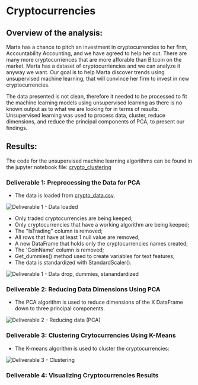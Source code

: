 # Cryptocurrencies

## Overview of the analysis:

Marta has a chance to pitch an investment in cryptocurrencies to her firm, Accountability Accounting, and we have agreed to help her out. There are many more cryptocurriences that are more afforable than Bitcoin on the market.
Marta has a dataset of cryptocurriencies and we can analyze it anyway we want. Our goal is to help Marta discover trends using unsupervised machine learning, that will convince her firm to invest in new cryptocurrencies.

The data presented is not clean, therefore it needed to be processed to fit the machine learning models using unsupervised learning as there is no known output as to what we are looking for in terms of results.
Unsupervised learning was used to process data, cluster, reduce dimensions, and reduce the principal components of PCA, to present our findings.

## Results:

The code for the unsupervised machine learning algorithms can be found in the jupyter notebook file: [crypto_clustering](https://github.com/Cryptotwister/Cryptocurrencies/blob/main/crypto_clustering.ipynb)

### Deliverable 1: Preprocessing the Data for PCA

* The data is loaded from [crypto_data.csv](https://github.com/Cryptotwister/Cryptocurrencies/blob/main/Resources/crypto_data.csv).

![Deliverable 1 - Data loaded](https://user-images.githubusercontent.com/42978221/160651989-5bfd2739-c895-4dee-a651-8c4d628d4793.png)

* Only traded cryptocurrencies are being keeped;
* Only cryptocurrencies that have a working algorithm are being keeped;
* The "IsTrading" column is removed;
* All rows that have at least 1 null value are removed;
* A new DataFrame that holds only the cryptocurrencies names created;
* The 'CoinName' column is removed;
* Get_dummies() method used to create variables for text features;
* The data is standardized with StandardScaler().

![Deliverable 1 - Data drop, dummies, stanandardized](https://user-images.githubusercontent.com/42978221/160661811-91bc7c94-22ea-45d8-b1d4-0ee9d21a5df3.png)

### Deliverable 2: Reducing Data Dimensions Using PCA

* The PCA algorithm is used to reduce dimensions of the X DataFrame down to three principal components.

![Deliverable 2 - Reducing data (PCA)](https://user-images.githubusercontent.com/42978221/160662503-c925898f-2269-4351-a8b9-80a56bbb84fa.png)

### Deliverable 3: Clustering Crytocurrencies Using K-Means

* The K-means algorithm is used to cluster the cryptocurrencies:

![Deliverable 3 - Clustering](https://user-images.githubusercontent.com/42978221/160664406-13214ffa-e282-4469-a676-f2d3b6b91382.png)

### Deliverable 4: Visualizing Cryptocurrencies Results